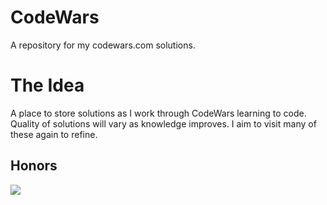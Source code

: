 # CodeWars
A repository for my codewars.com solutions.
# The Idea
A place to store solutions as I work through CodeWars learning to code. Quality of solutions will vary as knowledge improves. I aim to visit many of these again to refine.
## Honors
<a href="https://www.codewars.com/users/dashurry" target="_blank"><img src="https://www.codewars.com/users/dashurry/badges/large"></a>
